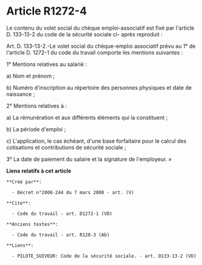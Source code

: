 # Article R1272-4

Le contenu du volet social du chèque emploi-associatif est fixé par l'article D. 133-13-2 du code de la sécurité sociale ci-
après reproduit : 

Art. D. 133-13-2.-Le volet social du chèque-emploi associatif prévu au 1° de l'article D. 1272-1 du code du travail comporte
les mentions suivantes : 

1° Mentions relatives au salarié : 

a) Nom et prénom ; 

b) Numéro d'inscription au répertoire des personnes physiques et date de naissance ; 

2° Mentions relatives à : 

a) La rémunération et aux différents éléments qui la constituent ; 

b) La période d'emploi ; 

c) L'application, le cas échéant, d'une base forfaitaire pour le calcul des cotisations et contributions de sécurité
sociale ; 

3° La date de paiement du salaire et la signature de l'employeur. »

**Liens relatifs à cet article**

	**Créé par**:

	  - Décret n°2008-244 du 7 mars 2008 - art. (V)

	**Cite**:

	  - Code du travail - art. D1272-1 (VD)

	**Anciens textes**:

	  - Code du travail - art. R128-3 (Ab)

	**Liens**:

	  - PILOTE_SUIVEUR: Code de la sécurité sociale. - art. D133-13-2 (VD)
